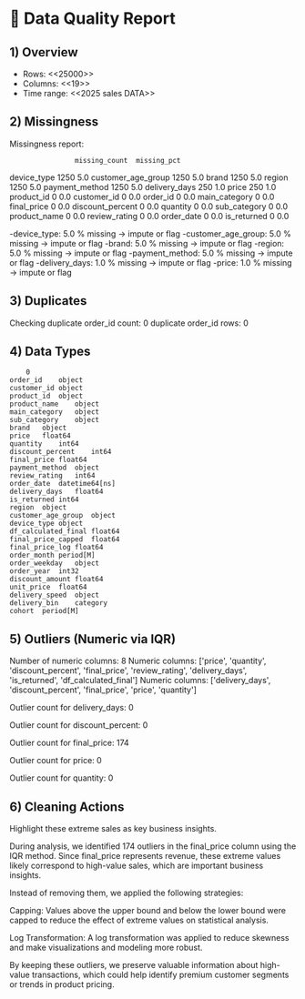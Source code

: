 # 🧼 Data Quality Report

## 1) Overview
- Rows: <<25000>>
- Columns: <<19>>
- Time range: <<2025 sales DATA>>

## 2) Missingness

Missingness report:

                    missing_count  missing_pct
device_type                  1250          5.0
customer_age_group           1250          5.0
brand                        1250          5.0
region                       1250          5.0
payment_method               1250          5.0
delivery_days                 250          1.0
price                         250          1.0
product_id                      0          0.0
customer_id                     0          0.0
order_id                        0          0.0
main_category                   0          0.0
final_price                     0          0.0
discount_percent                0          0.0
quantity                        0          0.0
sub_category                    0          0.0
product_name                    0          0.0
review_rating                   0          0.0
order_date                      0          0.0
is_returned                     0          0.0

-device_type: 5.0 % missing -> impute or flag
-customer_age_group: 5.0 % missing -> impute or flag
-brand: 5.0 % missing -> impute or flag
-region: 5.0 % missing -> impute or flag
-payment_method: 5.0 % missing -> impute or flag
-delivery_days: 1.0 % missing -> impute or flag
-price: 1.0 % missing -> impute or flag

## 3) Duplicates

Checking duplicate order_id count:
0
duplicate order_id rows: 0

## 4) Data Types
```
	0
order_id	object
customer_id	object
product_id	object
product_name	object
main_category	object
sub_category	object
brand	object
price	float64
quantity	int64
discount_percent	int64
final_price	float64
payment_method	object
review_rating	int64
order_date	datetime64[ns]
delivery_days	float64
is_returned	int64
region	object
customer_age_group	object
device_type	object
df_calculated_final	float64
final_price_capped	float64
final_price_log	float64
order_month	period[M]
order_weekday	object
order_year	int32
discount_amount	float64
unit_price	float64
delivery_speed	object
delivery_bin	category
cohort	period[M]

```

## 5) Outliers (Numeric via IQR)
Number of numeric columns: 8
Numeric columns: ['price', 'quantity', 'discount_percent', 'final_price', 'review_rating', 'delivery_days', 'is_returned', 'df_calculated_final']
Numeric columns: ['delivery_days', 'discount_percent', 'final_price', 'price', 'quantity']

Outlier count for delivery_days: 0

Outlier count for discount_percent: 0

Outlier count for final_price: 174

Outlier count for price: 0

Outlier count for quantity: 0


## 6) Cleaning Actions
Highlight these extreme sales as key business insights.

During analysis, we identified 174 outliers in the final_price column using the IQR method. Since final_price represents revenue, these extreme values likely correspond to high-value sales, which are important business insights.

Instead of removing them, we applied the following strategies:

Capping: Values above the upper bound and below the lower bound were capped to reduce the effect of extreme values on statistical analysis.

Log Transformation: A log transformation was applied to reduce skewness and make visualizations and modeling more robust.

By keeping these outliers, we preserve valuable information about high-value transactions, which could help identify premium customer segments or trends in product pricing.
